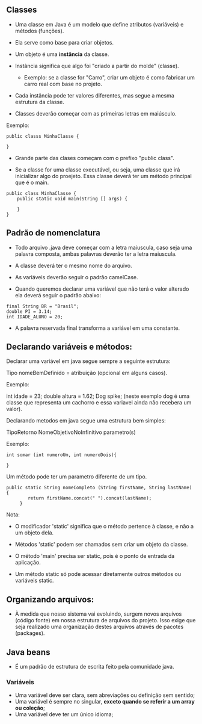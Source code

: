 ## Classes

- Uma classe em Java é um modelo que define atributos (variáveis) e métodos (funções).

- Ela serve como base para criar objetos.

- Um objeto é uma **instância** da classe.

- Instância significa que algo foi "criado a partir do molde" (classe).

  - Exemplo: se a classe for "Carro", criar um objeto é como fabricar um carro real com base no projeto.
  
- Cada instância pode ter valores diferentes, mas segue a mesma estrutura da classe.

- Classes deverão começar com as primeiras letras em maiúsculo.

Exemplo:

```
public classs MinhaClasse {

}
```
- Grande parte das clases começam com o prefixo "public class".

- Se a classe for uma classe executável, ou seja, uma classe que irá inicializar algo do proejeto. Essa classe deverá ter um método principal que é o main.

```
public class MinhaClasse {
    public static void main(String [] args) {

    }
}
```
## Padrão de nomenclatura

- Todo arquivo .java deve começar com a letra maiuscula, caso seja uma palavra composta, ambas palavras deverão ter a letra maiuscula.

- A classe deverá ter o mesmo nome do arquivo.

- As variáveis deverão seguir o padrão camelCase.

- Quando queremos declarar uma variável que não terá o valor alterado ela deverá seguir o padrão abaixo:

```
final String BR = "Brasil";
double PI = 3.14;
int IDADE_ALUNO = 20;
```

- A palavra reservada final transforma a variável em uma constante.

## Declarando variáveis e métodos:

 Declarar uma variável em java segue sempre a seguinte estrutura:

 Tipo nomeBemDefinido = atribuição (opcional em alguns casos).

Exemplo:

int idade = 23;
double altura = 1.62;
Dog spike; (neste exemplo dog é uma classe que representa um cachorro e essa variavel ainda não recebera um valor).

Declarando metodos em java segue uma estrutura bem simples:

TipoRetorno NomeObjetivoNoInfinitivo parametro(s)

Exemplo:

```
int somar (int numeroUm, int numeroDois){

}
```
Um método pode ter um parametro diferente de um tipo.

```
public static String nomeCompleto (String firstName, String lastName) {
        return firstName.concat(" ").concat(lastName);
     }
```

Nota:

- O modificador 'static' significa que o método pertence à classe, e não a um objeto dela.

- Métodos 'static' podem ser chamados sem criar um objeto da classe.

- O método 'main' precisa ser static, pois é o ponto de entrada da aplicação.

- Um método static só pode acessar diretamente outros métodos ou variáveis static.

## Organizando arquivos:

- À medida que nosso sistema vai evoluindo, surgem novos arquivos (código fonte) em nossa estrutura de arquivos do projeto. Isso exige  que seja realizado uma organização destes arquivos através de pacotes (packages).

## Java beans

- É um padrão de estrutura de escrita feito pela comunidade java.

### Variáveis

- Uma variável deve ser clara, sem abreviações ou definição sem sentido;
- Uma variável é sempre no singular, **exceto quando se referir a um array ou coleção**;
- Uma variável deve ter um único idioma;